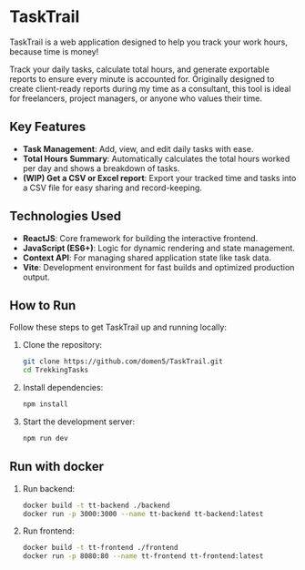 # TaskTrail

TaskTrail is a web application designed to help you track your work hours, because time is money!

Track your daily tasks, calculate total hours, and generate exportable reports to ensure every minute is accounted for. Originally designed to create client-ready reports during my time as a consultant, this tool is ideal for freelancers, project managers, or anyone who values their time.

## Key Features

- **Task Management**: Add, view, and edit daily tasks with ease.
- **Total Hours Summary**: Automatically calculates the total hours worked per day and shows a breakdown of tasks. 
- **(WIP) Get a CSV or Excel report**: Export your tracked time and tasks into a CSV file for easy sharing and record-keeping.  

## Technologies Used

- **ReactJS**: Core framework for building the interactive frontend.
- **JavaScript (ES6+)**: Logic for dynamic rendering and state management.
- **Context API**: For managing shared application state like task data.
- **Vite**: Development environment for fast builds and optimized production output.

## How to Run

Follow these steps to get TaskTrail up and running locally:

1. Clone the repository:
   ```bash
   git clone https://github.com/domen5/TaskTrail.git
   cd TrekkingTasks
   ```
2. Install dependencies:
    ```bash
    npm install
    ```
3. Start the development server:
    ```bash
    npm run dev
    ```

## Run with docker
1. Run backend:
    ```bash
    docker build -t tt-backend ./backend
    docker run -p 3000:3000 --name tt-backend tt-backend:latest
    ```
2. Run frontend:
    
    ```bash
    docker build -t tt-frontend ./frontend
    docker run -p 8080:80 --name tt-frontend tt-frontend:latest
    ```